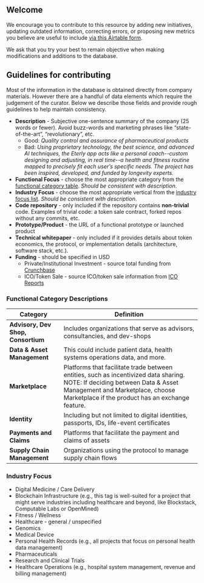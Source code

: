## Welcome

We encourage you to contribute to this resource by adding new initiatives, updating outdated information, correcting errors, or proposing new metrics you believe are useful to include [via this Airtable form](https://db.biomedicalblockchain.org/submit). 

We ask that you try your best to remain objective when making modifications and additions to the database. 

## Guidelines for contributing

Most of the information in the database is obtained directly from company materials. However there are a handful of data elements which require the judgement of the curator. Below we describe those fields and provide rough guidelines to help maintain consistency. 


* **Description** - Subjective one-sentence summary of the company (25 words or fewer). Avoid buzz-words and marketing phrases like “state-of-the-art”, “revolutionary”, etc.
  * Good: _Quality control and assurance of pharmaceutical products_
  * Bad: _Using proprietary technology, the best science, and advanced AI techniques, the Eterly app acts like a personal coach--custom designing and adjusting, in real time--a health and fitness routine mapped to precisely fit each user’s specific needs. The project has been inspired, developed, and funded by longevity experts._ 
* **Functional Focus** - choose the most appropriate category from the [functional category table](#functional-category-descriptions). _Should be consistent with description_.     
* **Industry Focus** - choose the most appropriate vertical from the [industry focus list](#industry-focus). _Should be consistent with description_.
* **Code repository** - only included if the repository contains **non-trivial** code. Examples of trivial code: a token sale contract, forked repos without any commits, etc. 
* **Prototype/Product** - the URL of a functional prototype or launched product
* **Technical whitepaper** - only included if it provides details about token economics, the protocol, or implementation details (architecture, software stack, etc.). 
* **Funding** - should be specified in USD
  * Private/Institutional Investment - source total funding from [Crunchbase](https://www.crunchbase.com)
  * ICO/Token Sale - source ICO/token sale information from [ICO Reports](https://icoreports.com/)


### Functional Category Descriptions

| Category      | Definition  |
| --------------|-------------|
| **Advisory, Dev Shop, Consortium**  | Includes organizations that serve as advisors, consultancies, and dev-shops |
| **Data & Asset Management**         | This could include patient data, health systems operations data, and more. |
| **Marketplace**                     | Platforms that facilitate trade between entities, such as incentivized data sharing. NOTE: If deciding between Data & Asset Management and Marketplace, choose Marketplace if the product has an exchange feature. || **Data Science & Analytics**        | Projects that extract knowledge or insights from data in various forms, either structured or unstructured |
| **Identity**                        | Including but not limited to digital identities, passports, IDs, life-event certificates |
| **Payments and Claims**             | Platforms that facilitate the payment and claims of assets |
| **Supply Chain Management**         | Organizations using the protocol to manage supply chain flows |

### Industry Focus
* Digital Medicine / Care Delivery
* Blockchain Infrastructure (e.g., this tag is well-suited for a project that might serve industries including healthcare and beyond, like Blockstack, Computable Labs or OpenMined)
* Fitness / Wellness
* Healthcare - general / unspecified 
* Genomics
* Medical Device
* Personal Health Records (e.g., all projects that focus on personal health data management)
* Pharmaceuticals
* Research and Clinical Trials
* Healthcare Operations (e.g., hospital system management, revenue and billing management)
